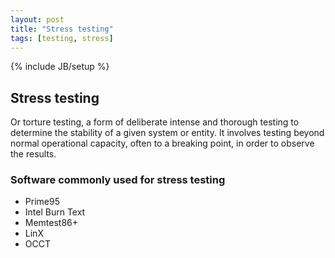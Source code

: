 ```yaml
---
layout: post
title: "Stress testing"
tags: [testing, stress]
---
```

{% include JB/setup %}

## Stress testing

Or torture testing, a form of deliberate intense and thorough testing to determine the stability of a given system or entity. It involves testing beyond normal operational capacity, often to a breaking point, in order to observe the results.

### Software commonly used for stress testing

* Prime95
* Intel Burn Text
* Memtest86+
* LinX
* OCCT
